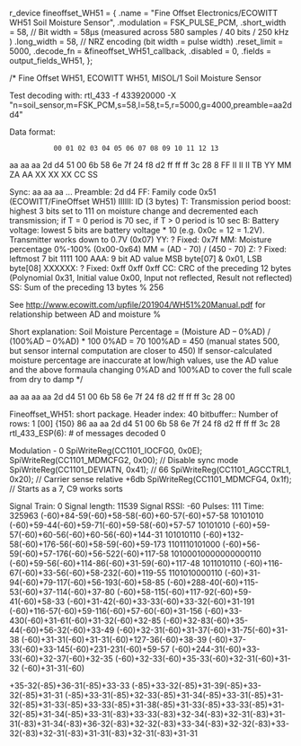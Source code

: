 
r_device fineoffset_WH51 = {
    .name           = "Fine Offset Electronics/ECOWITT WH51 Soil Moisture Sensor",
    .modulation     = FSK_PULSE_PCM,
    .short_width    = 58, // Bit width = 58µs (measured across 580 samples / 40 bits / 250 kHz )
    .long_width     = 58, // NRZ encoding (bit width = pulse width)
    .reset_limit    = 5000,
    .decode_fn      = &fineoffset_WH51_callback,
    .disabled       = 0,
    .fields         = output_fields_WH51,
};

/*
Fine Offset WH51, ECOWITT WH51, MISOL/1 Soil Moisture Sensor

Test decoding with: rtl_433 -f 433920000  -X "n=soil_sensor,m=FSK_PCM,s=58,l=58,t=5,r=5000,g=4000,preamble=aa2dd4"

Data format:

               00 01 02 03 04 05 06 07 08 09 10 11 12 13
aa aa aa 2d d4 51 00 6b 58 6e 7f 24 f8 d2 ff ff ff 3c 28 8
               FF II II II TB YY MM ZA AA XX XX XX CC SS

Sync:     aa aa aa ...
Preamble: 2d d4
FF:       Family code 0x51 (ECOWITT/FineOffset WH51)
IIIIII:   ID (3 bytes)
T:        Transmission period boost: highest 3 bits set to 111 on moisture change and decremented each transmission;
          if T = 0 period is 70 sec, if T > 0 period is 10 sec
B:        Battery voltage: lowest 5 bits are battery voltage * 10 (e.g. 0x0c = 12 = 1.2V). Transmitter works down to 0.7V (0x07)
YY:       ? Fixed: 0x7f
MM:       Moisture percentage 0%-100% (0x00-0x64) MM = (AD - 70) / (450 - 70)
Z:        ? Fixed: leftmost 7 bit 1111 100
AAA:      9 bit AD value MSB byte[07] & 0x01, LSB byte[08]
XXXXXX:   ? Fixed: 0xff 0xff 0xff
CC:       CRC of the preceding 12 bytes (Polynomial 0x31, Initial value 0x00, Input not reflected, Result not reflected)
SS:       Sum of the preceding 13 bytes % 256

See http://www.ecowitt.com/upfile/201904/WH51%20Manual.pdf for relationship between AD and moisture %

Short explanation:
Soil Moisture Percentage = (Moisture AD – 0%AD) / (100%AD – 0%AD) * 100
0%AD = 70
100%AD = 450 (manual states 500, but sensor internal computation are closer to 450)
If sensor-calculated moisture percentage are inaccurate at low/high values, use the AD value and the above formaula
changing 0%AD and 100%AD to cover the full scale from dry to damp
*/


aa aa aa aa 2d d4 51 00 6b 58 6e 7f 24 f8 d2 ff ff ff 3c 28 00

Fineoffset_WH51: short package. Header index: 40
bitbuffer:: Number of rows: 1 
[00] {150} 86 aa aa 2d d4 51 00 6b 58 6e 7f 24 f8 d2 ff ff ff 3c 28 
rtl_433_ESP(6): # of messages decoded 0


Modulation - 0
SpiWriteReg(CC1101_IOCFG0,      0x0E);
SpiWriteReg(CC1101_MDMCFG2, 0x00);    // Disable sync mode
SpiWriteReg(CC1101_DEVIATN,  0x41);   // 66
SpiWriteReg(CC1101_AGCCTRL1, 0x20);     // Carrier sense relative +6db
SpiWriteReg(CC1101_MDMCFG4, 0x1f);    // Starts as a 7, C9 works sorts


Signal Train: 0
Signal length: 11539
Signal RSSI: -60
Pulses: 111
Time: 325963
(-60)+84-59(-60)+58-58(-60)+60-57(-60)+57-58    10101010
(-60)+59-44(-60)+59-71(-60)+59-58(-60)+57-57    10101010
(-60)+59-57(-60)+60-56(-60)+60-56(-60)+144-31   101010110
(-60)+132-58(-60)+176-56(-60)+58-59(-60)+59-173 1101110101000
(-60)+56-59(-60)+57-176(-60)+56-522(-60)+117-58 10100010000000000110
(-60)+59-56(-60)+114-86(-60)+31-59(-60)+117-48  1011010110
(-60)+116-67(-60)+33-56(-60)+58-232(-60)+119-55 1101010000110
(-60)+31-94(-60)+79-117(-60)+56-193(-60)+58-85
(-60)+288-40(-60)+115-53(-60)+37-114(-60)+37-80
(-60)+58-115(-60)+117-92(-60)+59-41(-60)+58-33
(-60)+31-42(-60)+33-33(-60)+33-32(-60)+31-191
(-60)+116-57(-60)+59-116(-60)+57-60(-60)+31-156
(-60)+33-430(-60)+31-61(-60)+31-32(-60)+32-85
(-60)+32-83(-60)+35-44(-60)+56-32(-60)+33-49
(-60)+32-31(-60)+31-37(-60)+31-75(-60)+31-38
(-60)+31-31(-60)+31-31(-60)+127-36(-60)+38-39
(-60)+37-33(-60)+33-145(-60)+231-231(-60)+59-57
(-60)+244-31(-60)+33-33(-60)+32-37(-60)+32-35
(-60)+32-33(-60)+35-33(-60)+32-31(-60)+31-32
(-60)+31-31(-60)


+35-32(-85)+36-31(-85)+33-33
(-85)+33-32(-85)+31-39(-85)+33-32(-85)+31-31
(-85)+33-31(-85)+32-33(-85)+31-34(-85)+33-31(-85)+31-32(-85)+31-33(-85)+33-33(-85)+31-38(-85)+31-33(-85)+33-33(-85)+31-32(-85)+31-34(-85)+33-31(-83)+33-33(-83)+32-34(-83)+32-31(-83)+31-31(-83)+31-34(-83)+36-32(-83)+32-32(-83)+33-34(-83)+32-32(-83)+33-32(-83)+32-31(-83)+31-31(-83)+32-31(-83)+31-31